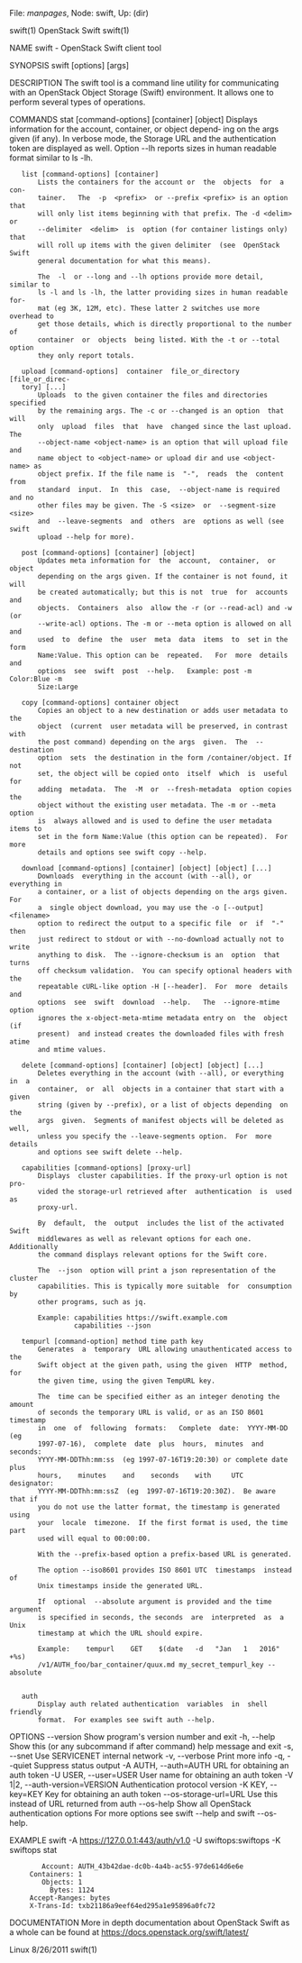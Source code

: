 File: *manpages*,  Node: swift,  Up: (dir)

swift(1)                        OpenStack Swift                       swift(1)



NAME
       swift - OpenStack Swift client tool


SYNOPSIS
       swift [options] <command> [args]


DESCRIPTION
       The  swift  tool  is  a  command line utility for communicating with an
       OpenStack Object Storage (Swift) environment. It allows one to  perform
       several types of operations.


COMMANDS
       stat [command-options] [container] [object]
           Displays  information for the account, container, or object depend‐
           ing on the args given (if any).  In verbose mode, the  Storage  URL
           and  the  authentication  token  are displayed as well. Option --lh
           reports sizes in human readable format similar to ls -lh.

       list [command-options] [container]
           Lists the containers for the account or  the  objects  for  a  con‐
           tainer.   The  -p  <prefix>  or --prefix <prefix> is an option that
           will only list items beginning with that prefix. The -d <delim>  or
           --delimiter  <delim>  is  option (for container listings only) that
           will roll up items with the given delimiter  (see  OpenStack  Swift
           general documentation for what this means).

           The  -l  or --long and --lh options provide more detail, similar to
           ls -l and ls -lh, the latter providing sizes in human readable for‐
           mat (eg 3K, 12M, etc). These latter 2 switches use more overhead to
           get those details, which is directly proportional to the number  of
           container  or  objects  being listed. With the -t or --total option
           they only report totals.

       upload [command-options]  container  file_or_directory  [file_or_direc‐
       tory] [...]
           Uploads  to the given container the files and directories specified
           by the remaining args. The -c or --changed is an option  that  will
           only  upload  files  that  have  changed since the last upload. The
           --object-name <object-name> is an option that will upload file  and
           name object to <object-name> or upload dir and use <object-name> as
           object prefix. If the file name is  "-",  reads  the  content  from
           standard  input.  In  this  case,  --object-name is required and no
           other files may be given. The -S <size>  or  --segment-size  <size>
           and  --leave-segments  and  others  are  options as well (see swift
           upload --help for more).

       post [command-options] [container] [object]
           Updates meta information for  the  account,  container,  or  object
           depending on the args given. If the container is not found, it will
           be created automatically; but this is not  true  for  accounts  and
           objects.  Containers  also  allow the -r (or --read-acl) and -w (or
           --write-acl) options. The -m or --meta option is allowed on all and
           used  to  define  the  user  meta  data  items  to  set in the form
           Name:Value. This option can be  repeated.   For  more  details  and
           options  see  swift  post  --help.   Example: post -m Color:Blue -m
           Size:Large

       copy [command-options] container object
           Copies an object to a new destination or adds user metadata to  the
           object  (current  user metadata will be preserved, in contrast with
           the post command) depending on the args  given.  The  --destination
           option  sets  the destination in the form /container/object. If not
           set, the object will be copied onto  itself  which  is  useful  for
           adding  metadata.  The  -M  or  --fresh-metadata  option copies the
           object without the existing user metadata. The -m or --meta  option
           is  always allowed and is used to define the user metadata items to
           set in the form Name:Value (this option can be repeated).  For more
           details and options see swift copy --help.

       download [command-options] [container] [object] [object] [...]
           Downloads  everything in the account (with --all), or everything in
           a container, or a list of objects depending on the args given.  For
           a  single object download, you may use the -o [--output] <filename>
           option to redirect the output to a specific file  or  if  "-"  then
           just redirect to stdout or with --no-download actually not to write
           anything to disk.  The --ignore-checksum is an  option  that  turns
           off checksum validation.  You can specify optional headers with the
           repeatable cURL-like option -H [--header].  For  more  details  and
           options  see  swift  download  --help.   The  --ignore-mtime option
           ignores the x-object-meta-mtime metadata entry on  the  object  (if
           present)  and instead creates the downloaded files with fresh atime
           and mtime values.

       delete [command-options] [container] [object] [object] [...]
           Deletes everything in the account (with --all), or everything in  a
           container,  or  all  objects in a container that start with a given
           string (given by --prefix), or a list of objects depending  on  the
           args  given.  Segments of manifest objects will be deleted as well,
           unless you specify the --leave-segments option.  For  more  details
           and options see swift delete --help.

       capabilities [command-options] [proxy-url]
           Displays  cluster capabilities. If the proxy-url option is not pro‐
           vided the storage-url retrieved after  authentication  is  used  as
           proxy-url.

           By  default,  the  output  includes the list of the activated Swift
           middlewares as well as relevant options for each one.  Additionally
           the command displays relevant options for the Swift core.

           The  --json  option will print a json representation of the cluster
           capabilities. This is typically more suitable  for  consumption  by
           other programs, such as jq.

           Example: capabilities https://swift.example.com
                    capabilities --json

       tempurl [command-option] method time path key
           Generates  a  temporary  URL allowing unauthenticated access to the
           Swift object at the given path, using the given  HTTP  method,  for
           the given time, using the given TempURL key.

           The  time can be specified either as an integer denoting the amount
           of seconds the temporary URL is valid, or as an ISO 8601  timestamp
           in  one  of  following  formats:   Complete  date:  YYYY-MM-DD  (eg
           1997-07-16),  complete  date  plus  hours,  minutes  and   seconds:
           YYYY-MM-DDThh:mm:ss  (eg 1997-07-16T19:20:30) or complete date plus
           hours,    minutes    and    seconds    with     UTC     designator:
           YYYY-MM-DDThh:mm:ssZ  (eg  1997-07-16T19:20:30Z).  Be aware that if
           you do not use the latter format, the timestamp is generated  using
           your  locale  timezone.  If the first format is used, the time part
           used will equal to 00:00:00.

           With the --prefix-based option a prefix-based URL is generated.

           The option --iso8601 provides ISO 8601 UTC  timestamps  instead  of
           Unix timestamps inside the generated URL.

           If  optional  --absolute argument is provided and the time argument
           is specified in seconds, the seconds  are  interpreted  as  a  Unix
           timestamp at which the URL should expire.

           Example:    tempurl    GET    $(date   -d   "Jan   1   2016"   +%s)
           /v1/AUTH_foo/bar_container/quux.md my_secret_tempurl_key --absolute


       auth
           Display auth related authentication  variables  in  shell  friendly
           format.  For examples see swift auth --help.


OPTIONS
       --version              Show program's version number and exit
       -h,  --help              Show this (or any subcommand if after command)
       help message and exit
       -s, --snet             Use SERVICENET internal network
       -v, --verbose          Print more info
       -q, --quiet            Suppress status output
       -A AUTH, --auth=AUTH   URL for obtaining an auth token
       -U USER, --user=USER   User name for obtaining an auth token
       -V 1|2, --auth-version=VERSION  Authentication protocol version
       -K KEY, --key=KEY      Key for obtaining an auth token
       --os-storage-url=URL   Use this instead of URL returned from auth
       --os-help              Show all OpenStack authentication options
           For more options see swift --help and swift --os-help.



EXAMPLE
       swift  -A  https://127.0.0.1:443/auth/v1.0  -U   swiftops:swiftops   -K
       swiftops stat

            Account: AUTH_43b42dae-dc0b-4a4b-ac55-97de614d6e6e
         Containers: 1
            Objects: 1
              Bytes: 1124
         Accept-Ranges: bytes
         X-Trans-Id: txb21186a9eef64ed295a1e95896a0fc72



DOCUMENTATION
       More  in  depth  documentation  about OpenStack Swift as a whole can be
       found at https://docs.openstack.org/swift/latest/



Linux                              8/26/2011                          swift(1)
